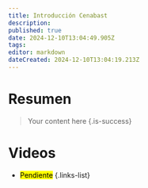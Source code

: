 ```yaml
---
title: Introducción Cenabast
description: 
published: true
date: 2024-12-10T13:04:49.905Z
tags: 
editor: markdown
dateCreated: 2024-12-10T13:04:19.213Z
---
```


# Resumen
> Your content here
{.is-success}


# Videos 

- <mark>Pendiente</mark>
{.links-list}